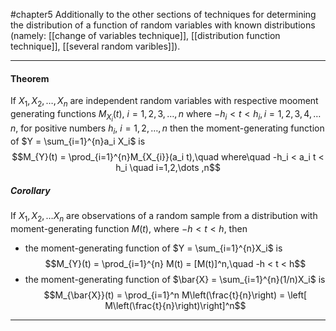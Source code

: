 #chapter5 
Additionally to the other sections of techniques for determining the distribution of a function of random variables with known distributions (namely: [[change of variables technique]], [[distribution function technique]], [[several random varibles]]).

---

#### Theorem 
If $X_1 , X_2 , \dots , X_n$ are independent random variables with respective mooment generating functions $M_{X_i}(t)$, $i = 1,2,3,\dots ,n$ where $-h_i < t < h_i, i = 1,2,3,4,\dots n$, for positive numbers $h_i$, $i = 1,2,\dots , n$ then the moment-generating function of $Y = \sum_{i=1}^{n}a_i X_i$ is $$M_{Y}(t) = \prod_{i=1}^{n}M_{X_{i}}(a_i t),\quad where\quad -h_i < a_i t < h_i \quad i=1,2,\dots ,n$$


##### Corollary

If $X_1 , X_2 , \dots X_n$ are observations of a random sample from a distribution with moment-generating function $M(t)$, where $-h < t < h$, then
* the moment-generating function of $Y = \sum_{i=1}^{n}X_i$ is $$M_{Y}(t) = \prod_{i=1}^{n} M(t) = [M(t)]^n,\quad -h < t < h$$
* the moment-generating function of $\bar{X} = \sum_{i=1}^{n}(1/n)X_i$ is $$M_{\bar{X}}(t) = \prod_{i=1}^n M\left(\frac{t}{n}\right) = \left[ M\left(\frac{t}{n}\right)\right]^n$$


---
